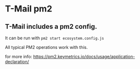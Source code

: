 # T-Mail pm2

## T-Mail includes a pm2 config.

It can be run with
`pm2 start ecosystem.config.js`

All typical PM2 operations work with this.

for more info: https://pm2.keymetrics.io/docs/usage/application-declaration/
